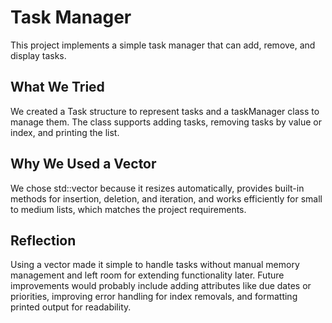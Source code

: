 # Task Manager

This project implements a simple task manager that can add, remove, and display tasks.

## What We Tried

We created a Task structure to represent tasks and a taskManager class to manage them. The class supports adding tasks, removing tasks by value or index, and printing the list.

## Why We Used a Vector

We chose std::vector because it resizes automatically, provides built-in methods for insertion, deletion, and iteration, and works efficiently for small to medium lists, which matches the project requirements.

## Reflection

Using a vector made it simple to handle tasks without manual memory management and left room for extending functionality later. Future improvements would probably include adding attributes like due dates or priorities, improving error handling for index removals, and formatting printed output for readability.
